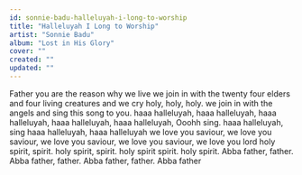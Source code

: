 ```yaml
---
id: sonnie-badu-halleluyah-i-long-to-worship
title: "Halleluyah I Long to Worship"
artist: "Sonnie Badu"
album: "Lost in His Glory"
cover: ""
created: ""
updated: ""
---
```


Father you are the reason why we live
we join in with the twenty four elders and four living creatures and we cry holy, holy, holy. we join in with the angels and sing this song to you.
haaa halleluyah, haaa halleluyah, haaa halleluyah, haaa halleluyah,
haaa halleluyah, Ooohh sing.
haaa halleluyah, sing
haaa halleluyah, haaa halleluyah
we love you saviour,
we love you saviour, we love you saviour, we love you saviour, we love you lord
holy spirit, spirit. holy spirit, spirit. holy spirit spirit. holy spirit.
Abba father, father. Abba father, father. Abba father, father. Abba father